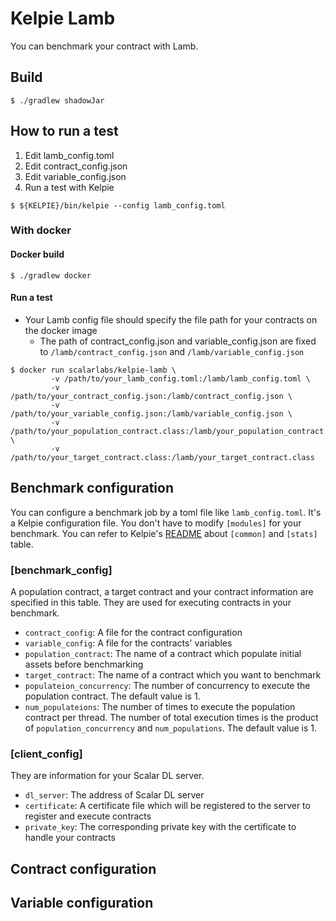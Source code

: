 # Kelpie Lamb
You can benchmark your contract with Lamb.

## Build

```console
$ ./gradlew shadowJar
```

## How to run a test
1. Edit lamb_config.toml
2. Edit contract_config.json
3. Edit variable_config.json
4. Run a test with Kelpie

```console
$ ${KELPIE}/bin/kelpie --config lamb_config.toml
```

### With docker
#### Docker build
```console
$ ./gradlew docker
```

#### Run a test
- Your Lamb config file should specify the file path for your contracts on the docker image
  - The path of contract_config.json and variable_config.json are fixed to `/lamb/contract_config.json` and `/lamb/variable_config.json`
```console
$ docker run scalarlabs/kelpie-lamb \
         -v /path/to/your_lamb_config.toml:/lamb/lamb_config.toml \
         -v /path/to/your_contract_config.json:/lamb/contract_config.json \
         -v /path/to/your_variable_config.json:/lamb/variable_config.json \
         -v /path/to/your_population_contract.class:/lamb/your_population_contract.class \
         -v /path/to/your_target_contract.class:/lamb/your_target_contract.class
```

## Benchmark configuration
You can configure a benchmark job by a toml file like `lamb_config.toml`.
It's a Kelpie configuration file. You don't have to modify `[modules]` for your benchmark. You can refer to Kelpie's [README](https://github.com/scalar-labs/kelpie) about `[common]` and `[stats]` table.

### [benchmark_config]
A population contract, a target contract and your contract information are specified in this table. They are used for executing contracts in your benchmark.
- `contract_config`: A file for the contract configuration
- `variable_config`: A file for the contracts' variables
- `population_contract`: The name of a contract which populate initial assets before benchmarking
- `target_contract`: The name of a contract which you want to benchmark
- `populateion_concurrency`: The number of concurrency to execute the population contract. The default value is 1.
- `num_populateions`: The number of times to execute the population contract per thread. The number of total execution times is the product of `population_concurrency` and `num_populations`. The default value is 1.

### [client_config]
They are information for your Scalar DL server.
- `dl_server`: The address of Scalar DL server
- `certificate`: A certificate file which will be registered to the server to register and execute contracts
- `private_key`: The corresponding private key with the certificate to handle your contracts

## Contract configuration


## Variable configuration

